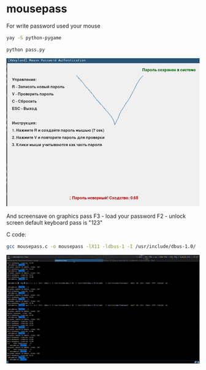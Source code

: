 # mousepass
For write password used your mouse

```bash
yay -S python-pygame
```

```bash
python pass.py
```

<img src="https://github.com/oditynet/mousepass/blob/main/screen.png" title="example" width="800" />

And screensave on graphics pass
F3 - load your password
F2 - unlock screen
default keyboard pass is "123"

C code:

```bash
gcc mousepass.c -o mousepass -lX11 -ldbus-1 -I /usr/include/dbus-1.0/ -I /usr/lib32/dbus-1.0/include/  -I /usr/include/freetype2/  -Wall -O2 -lX11 -lXext -lXft -lImlib2 -lm
```
<img src="https://github.com/oditynet/mousepass/blob/main/image.gif" title="example" width="800" />
